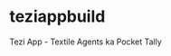# teziappbuild
Tezi App - Textile Agents ka Pocket Tally

<!-- "@babel/plugin-transform-runtime": "^7.13.9",
    "@babel/polyfill": "^7.12.1",
    "@babel/runtime": "^7.13.9", -->